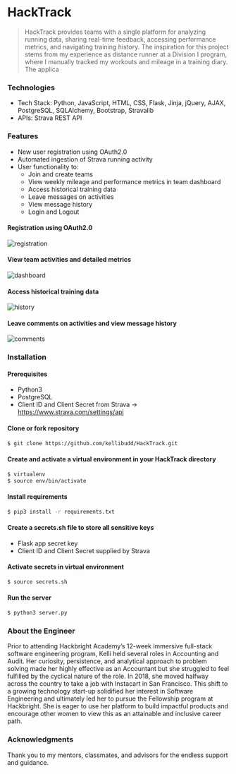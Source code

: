 # HackTrack

>HackTrack provides teams with a single platform for analyzing running data, sharing real-time feedback, accessing performance metrics, and navigating training history. The inspiration for this project stems from my experience as distance runner at a Division I program, where I manually tracked my workouts and mileage in a training diary. The applica


### Technologies
  - Tech Stack: Python, JavaScript, HTML, CSS, Flask, Jinja, jQuery, AJAX, PostgreSQL, SQLAlchemy, Bootstrap, Stravalib 
  - APIs: Strava REST API
### Features
  - New user registration using OAuth2.0
  - Automated ingestion of Strava running activity
  - User functionality to:
    - Join and create teams
    - View weekly mileage and performance metrics in team dashboard
    - Access historical training data
    - Leave messages on activities
    - View message history
    - Login and Logout

#### Registration using OAuth2.0
![registration](https://github.com/kellibudd/hacktrack/master/static/img/registration.gif)
#### View team activities and detailed metrics
![dashboard](https://github.com/kellibudd/hacktrack/master/static/img/view_activities.gif)
#### Access historical training data
![history](https://github.com/kellibudd/hacktrack/master/static/img/navigate_weeks.gif)
#### Leave comments on activities and view message history
![comments](https://github.com/kellibudd/hacktrack/master/static/img/comments.gif)






### Installation
#### Prerequisites
  - Python3
  - PostgreSQL
  - Client ID and Client Secret from Strava -> https://www.strava.com/settings/api

#### Clone or fork repository
```sh
$ git clone https://github.com/kellibudd/HackTrack.git
```
#### Create and activate a virtual environment in your HackTrack directory
```sh
$ virtualenv
$ source env/bin/activate
```
#### Install requirements
```sh
$ pip3 install -r requirements.txt
```
#### Create a secrets.sh file to store all sensitive keys
  - Flask app secret key
  - Client ID and Client Secret supplied by Strava

#### Activate secrets in virtual environment
```sh
$ source secrets.sh
```
#### Run the server
```sh
$ python3 server.py
```

### About the Engineer

Prior to attending Hackbright Academy’s 12-week immersive full-stack software engineering program, Kelli held several roles in Accounting and Audit. Her curiosity, persistence, and analytical approach to problem solving made her highly effective as an Accountant but she struggled to feel fulfilled by the cyclical nature of the role. In 2018, she moved halfway across the country to take a job with Instacart in San Francisco. This shift to a growing technology start-up solidified her interest in Software Engineering and ultimately led her to pursue the Fellowship program at Hackbright. She is eager to use her platform to build impactful products and encourage other women to view this as an attainable and inclusive career path.

### Acknowledgments

Thank you to my mentors, classmates, and advisors for the endless support and guidance.




[//]: # (These are reference links used in the body of this note and get stripped out when the markdown processor does its job. There is no need to format nicely because it shouldn't be seen. Thanks SO - http://stackoverflow.com/questions/4823468/store-comments-in-markdown-syntax)

   [registration]: <https://github.com/kellibudd/hacktrack/master/static/img/registration.gif>
   [dashboard]: <https://github.com/kellibudd/hacktrack/master/static/img/view_activities.gif>
   [history]: <https://github.com/kellibudd/hacktrack/master/static/img/navigate_weeks.gif>
   [comments]: <https://github.com/kellibudd/hacktrack/master/static/img/comments.gif>
